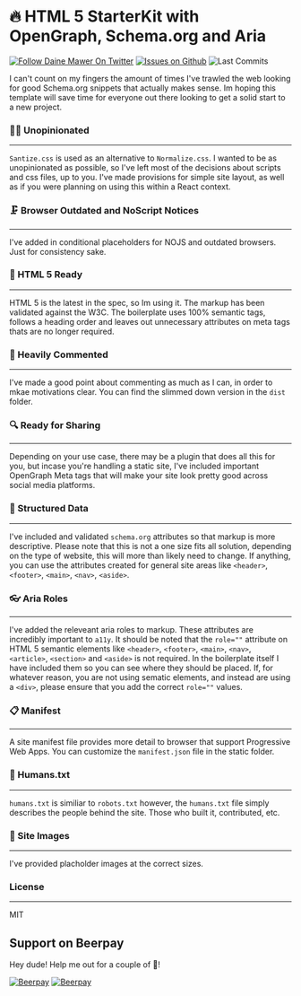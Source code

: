 # 🔥 HTML 5 StarterKit with OpenGraph, Schema.org and Aria

[![Follow Daine Mawer On Twitter](https://flat.badgen.net/twitter/follow/dainemawer)](https://twitter.com/dainemawer)
[![Issues on Github](https://flat.badgen.net/github/issues/dainemawer/schema-html-document)](https://github.com/dainemawer/schema-html-document/issues)
![Last Commits](https://flat.badgen.net/github/last-commit/dainemawer/schema-html-document)

I can't count on my fingers the amount of times I've trawled the web looking
for good Schema.org snippets that actually makes sense. Im hoping this template
will save time for everyone out there looking to get a solid start to a new project.

### 🤷‍♂️ Unopinionated
---
`Santize.css` is used as an alternative to `Normalize.css`. I wanted to be as unopinionated as possible, so I've
left most of the decisions about scripts and css files, up to you. I've made provisions for simple site layout, as well as
if you were planning on using this within a React context.

### 🗜 Browser Outdated and NoScript Notices
---
I've added in conditional placeholders for NOJS and outdated browsers. Just for consistency sake.

### 📰 HTML 5 Ready
---
HTML 5 is the latest in the spec, so Im using it. The markup has been validated against the W3C.
The boilerplate uses 100% semantic tags, follows a heading order and leaves out unnecessary attributes on meta
tags thats are no longer required.

### 📇 Heavily Commented
---
I've made a good point about commenting as much as I can, in order to mkae motivations clear.
You can find the slimmed down version in the `dist` folder.

### 🔍 Ready for Sharing
---
Depending on your use case, there may be a plugin that does all this for you, but incase you're handling
a static site, I've included important OpenGraph Meta tags that will make your site look pretty good across
social media platforms.

### 📑 Structured Data
---
I've included and validated `schema.org` attributes so that markup is more descriptive. Please note that this is not a
one size fits all solution, depending on the type of website, this will more than likely need to change. If anything, you can use the attributes created for general site areas like `<header>`, `<footer>`, `<main>`, `<nav>`, `<aside>`.

### 👓 Aria Roles
---
I've added the releveant aria roles to markup. These attributes are incredibly important to `a11y`.
It should be noted that the `role=""` attribute on HTML 5 semantic elements like `<header>`, `<footer>`, `<main>`, `<nav>`, `<article>`, `<section>` and `<aside>` is not required. In the boilerplate itself I have included them so you can see where they should be placed.
If, for whatever reason, you are not using sematic elements, and instead are using a `<div>`, please ensure that you add the correct `role=""` values.

### 📋 Manifest
---
A site manifest file provides more detail to browser that support Progressive Web Apps. You can customize the `manifest.json` file in the static folder.

### 👫 Humans.txt
---
`humans.txt` is similiar to `robots.txt` however, the `humans.txt` file simply describes the people behind the site. Those who built it, contributed, etc.

### 📸 Site Images
---
I've provided placholder images at the correct sizes.

### License
---
MIT

## Support on Beerpay
Hey dude! Help me out for a couple of :beers:!

[![Beerpay](https://beerpay.io/dainemawer/schema-html-document/badge.svg?style=beer-square)](https://beerpay.io/dainemawer/schema-html-document)  [![Beerpay](https://beerpay.io/dainemawer/schema-html-document/make-wish.svg?style=flat-square)](https://beerpay.io/dainemawer/schema-html-document?focus=wish)
